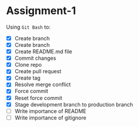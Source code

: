 # Assignment-1

Using `Git Bash` to:
- [x] Create branch
- [x] Create branch
- [x] Create README.md file
- [x] Commit changes
- [x] Clone repo
- [x] Create pull request
- [x] Create tag
- [x] Resolve merge conflict
- [x] Force commit
- [x] Reset force commit
- [x] Stage development branch to production branch
- [ ] Write importance of README
- [ ] Write importance of gitignore
